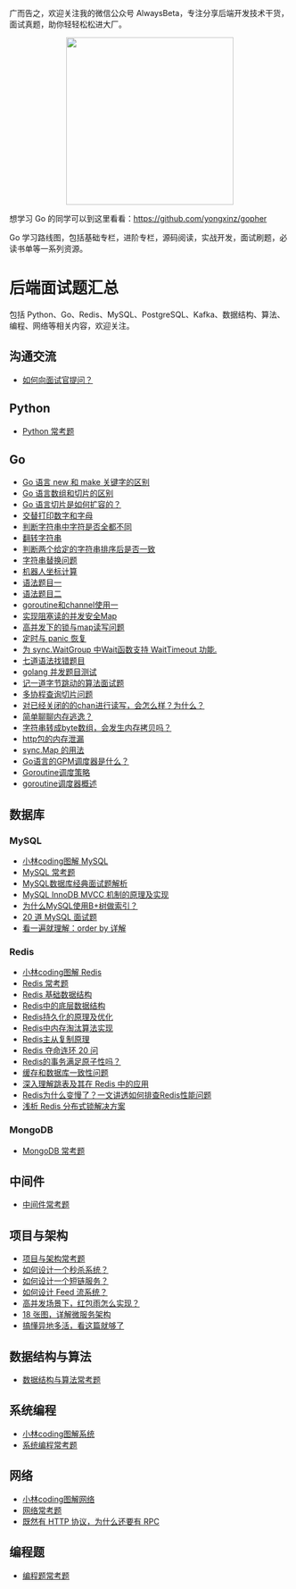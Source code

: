 广而告之，欢迎关注我的微信公众号 AlwaysBeta，专注分享后端开发技术干货，面试真题，助你轻轻松松进大厂。

<center class="half">
    <img src="https://cdn.jsdelivr.net/gh/yongxinz/picb@main/data/WechatIMG29.jpeg" width="300"/>
</center>

想学习 Go 的同学可以到这里看看：https://github.com/yongxinz/gopher

Go 学习路线图，包括基础专栏，进阶专栏，源码阅读，实战开发，面试刷题，必读书单等一系列资源。

### 

# 后端面试题汇总

包括 Python、Go、Redis、MySQL、PostgreSQL、Kafka、数据结构、算法、编程、网络等相关内容，欢迎关注。

## 沟通交流

- [如何向面试官提问？](https://github.com/yongxinz/InterviewThis)

## Python

- [Python 常考题](https://github.com/yongxinz/backend-interview/tree/master/Python)

## Go
- [Go 语言 new 和 make 关键字的区别](https://mp.weixin.qq.com/s/NBDkI3roHgNgW1iW4e_6cA)
- [Go 语言数组和切片的区别](https://mp.weixin.qq.com/s/esaAmAdmV4w3_qjtAzTr4A)
- [Go 语言切片是如何扩容的？](https://mp.weixin.qq.com/s/VVM8nqs4mMGdFyCNJx16_g)
- [交替打印数字和字母](Go/q001.md)
- [判断字符串中字符是否全都不同](Go/q002.md)
- [翻转字符串](Go/q003.md)
- [判断两个给定的字符串排序后是否一致](Go/q004.md)
- [字符串替换问题](Go/q005.md)
- [机器人坐标计算](Go/q006.md)
- [语法题目一](Go/q007.md)
- [语法题目二](Go/q008.md)
- [goroutine和channel使用一](Go/q009.md)
- [实现阻塞读的并发安全Map](Go/q010.md)
- [高并发下的锁与map读写问题](Go/q011.md)
- [定时与 panic 恢复](Go/q012.md)
- [为 sync.WaitGroup 中Wait函数支持 WaitTimeout 功能.](Go/q013.md)
- [七道语法找错题目](Go/q014.md)
- [golang 并发题目测试](Go/q015.md)
- [记一道字节跳动的算法面试题](Go/q016.md)
- [多协程查询切片问题](Go/q017.md)
- [对已经关闭的的chan进行读写，会怎么样？为什么？](Go/q018.md)
- [简单聊聊内存逃逸？](Go/q019.md)
- [字符串转成byte数组，会发生内存拷贝吗？](Go/q020.md)
- [http包的内存泄漏](Go/q021.md)
- [sync.Map 的用法](Go/q022.md)
- [Go语言的GPM调度器是什么？](Go/go-gpm.md)
- [Goroutine调度策略](Go/go-scheduler.md)
- [goroutine调度器概述](Go/go-scheduler-base.md)

## 数据库
### MySQL

- [小林coding图解 MySQL](https://xiaolincoding.com/mysql/)
- [MySQL 常考题](https://github.com/yongxinz/backend-interview/tree/master/MySQL)
- [MySQL数据库经典面试题解析](MySQL/mysql-interview.md)
- [MySQL InnoDB MVCC 机制的原理及实现](MySQL/mysql-mvcc.md)
- [为什么MySQL使用B+树做索引？](MySQL/mysql-index-b-plus.md)
- [20 道 MySQL 面试题](https://mp.weixin.qq.com/s/KVnMi45dvuLaRjoxcmpbNw)
- [看一遍就理解：order by 详解](https://mp.weixin.qq.com/s/h9jWeoyiBGnQLvDrtXqVWw)

### Redis

- [小林coding图解 Redis](https://xiaolincoding.com/redis/)
- [Redis 常考题](https://github.com/yongxinz/backend-interview/tree/master/Redis)
- [Redis 基础数据结构](Redis/redis.md)
- [Redis中的底层数据结构](Redis/redis-data-structure.md)
- [Redis持久化的原理及优化](Redis/redis-rdb.md)
- [Redis中内存淘汰算法实现](Redis/redis-policy.md)
- [Redis主从复制原理](Redis/redis-master-slave.md)
- [Redis 夺命连环 20 问](https://mp.weixin.qq.com/s/PUSpuyh6dOi2zWM6J0-EJA)
- [Redis的事务满足原子性吗？](https://mp.weixin.qq.com/s/KAdivX9aYK2NgUJsDeKCpA)
- [缓存和数据库一致性问题](https://mp.weixin.qq.com/s/4W7vmICGx6a_WX701zxgPQ)
- [深入理解跳表及其在 Redis 中的应用](https://mp.weixin.qq.com/s/ncr0EYG5495_HeCGSJ0z3A)
- [Redis为什么变慢了？一文讲透如何排查Redis性能问题](https://mp.weixin.qq.com/s/Qc4t_-_pL4w8VlSoJhRDcg)
- [浅析 Redis 分布式锁解决方案](https://www.infoq.cn/article/dvaaj71f4fbqsxmgvdce)

### MongoDB

- [MongoDB 常考题](https://github.com/yongxinz/backend-interview/tree/master/MongoDB)

## 中间件

- [中间件常考题](中间件/README.md)

## 项目与架构

- [项目与架构常考题](项目与架构/README.md)
- [如何设计一个秒杀系统？](https://mp.weixin.qq.com/s/kWqgzMw4qKek7QUfkDSwNg)
- [如何设计一个短链服务？](https://mp.weixin.qq.com/s/33lcKX3bLUAC-Mj0VlXa6A)
- [如何设计 Feed 流系统？](https://mp.weixin.qq.com/s/1O5rJtUDOOmlrXt373BaLQ)
- [高并发场景下，红包雨怎么实现？](https://mp.weixin.qq.com/s/q1BPuqFDpdQC_AodeOabsA)
- [18 张图，详解微服务架构](https://mp.weixin.qq.com/s/ApjJcOxEPD3TTRiRW3XtxA)
- [搞懂异地多活，看这篇就够了](https://mp.weixin.qq.com/s/T6mMDdtTfBuIiEowCpqu6Q)

## 数据结构与算法

- [数据结构与算法常考题](https://github.com/yongxinz/backend-interview/tree/master/%E6%95%B0%E6%8D%AE%E7%BB%93%E6%9E%84%E4%B8%8E%E7%AE%97%E6%B3%95)

## 系统编程

- [小林coding图解系统](https://xiaolincoding.com/os/)
- [系统编程常考题](https://github.com/yongxinz/backend-interview/tree/master/%E7%B3%BB%E7%BB%9F%E7%BC%96%E7%A8%8B)

## 网络

- [小林coding图解网络](https://xiaolincoding.com/network/)
- [网络常考题](https://github.com/yongxinz/backend-interview/tree/master/%E7%BD%91%E7%BB%9C)
- [既然有 HTTP 协议，为什么还要有 RPC](https://mp.weixin.qq.com/s/eTjsAXEjeSB9BF89xFUktQ)

## 编程题

- [编程题常考题](https://github.com/yongxinz/backend-interview/tree/master/%E7%BC%96%E7%A8%8B%E9%A2%98)
